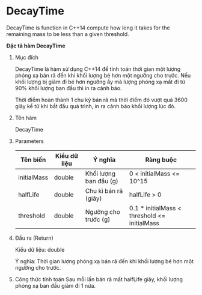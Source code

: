 # DecayTime

DecayTime is function in C++14 compute how long it takes for the remaining mass to be less than a given threshold.

**Đặc tả hàm DecayTime**

1. Mục đích

    DecayTime là hàm sử dụng C++14 để tính toán thời gian một lượng phóng xạ bán rã đến khi khối lượng bé hơn một ngưỡng cho trước. Nếu khối lượng bị giảm đi bé hơn ngưỡng ấy mà lượng phóng xạ mất đi từ 90% khối lượng ban đầu thì in ra cảnh báo.

    Thời điểm hoàn thành 1 chu kỳ bán rã mà thời điểm đó vượt quá 3600 giây kể từ khi bắt đầu quá trình, in ra cảnh báo khối lượng lúc đó.

2. Tên hàm

    DecayTime

3. Parameters

    | Tên biến    | Kiểu dữ liệu | Ý nghĩa                   | Ràng buộc       |
    |-------------|--------------|---------------------------|-----------------|
    | initialMass     | double        | Khối lượng ban đầu (g)            | 0 < initialMass <= 10^15     | 
    | halfLife    | double        | Chu kì bán rã (giây)              |  halfLife > 0   |
    | threshold       | double        | Ngưỡng cho trước (g)                   | 0.1 * initialMass  < threshold <= initialMass    | 

4. Đầu ra (Return)

    Kiểu dữ liệu: double

    Ý nghĩa: Thời gian lượng phóng xạ bán rã đến khi khối lượng bé hơn một ngưỡng cho trước.

5. Công thức tính toán
    Sau mỗi lần bán rã mất halfLife giây, khối lượng phóng xạ ban đầu giảm đi 1 nửa.

